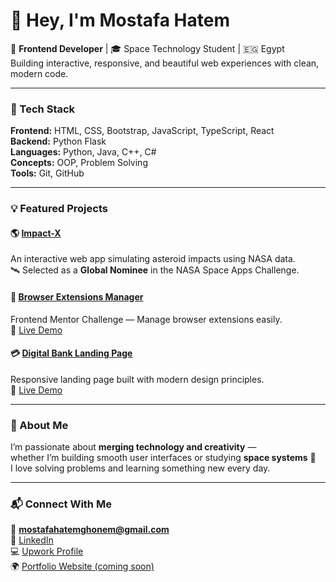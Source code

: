 # 👋 Hey, I'm Mostafa Hatem

🚀 **Frontend Developer** | 🎓 Space Technology Student | 🇪🇬 Egypt  
Building interactive, responsive, and beautiful web experiences with clean, modern code.

---

### 🧰 Tech Stack
**Frontend:** HTML, CSS, Bootstrap, JavaScript, TypeScript, React  
**Backend:** Python Flask  
**Languages:** Python, Java, C++, C#  
**Concepts:** OOP, Problem Solving  
**Tools:** Git, GitHub  

---

### 💡 Featured Projects

#### 🌎 [Impact-X](https://github.com/MostafaHatemGhonem/Impact-X)
An interactive web app simulating asteroid impacts using NASA data.  
🛰 Selected as a **Global Nominee** in the NASA Space Apps Challenge.

#### 🧩 [Browser Extensions Manager](https://github.com/MostafaHatemGhonem/browser-extensionsmanager)
Frontend Mentor Challenge — Manage browser extensions easily.  
🔗 [Live Demo](https://MostafaHatemGhonem.github.io/browser-extensionsmanager)

#### 💳 [Digital Bank Landing Page](https://github.com/MostafaHatemGhonem/landing-page)
Responsive landing page built with modern design principles.  
🔗 [Live Demo](https://MostafaHatemGhonem.github.io/landing-page)

---

### 🧠 About Me
I’m passionate about **merging technology and creativity** —  
whether I’m building smooth user interfaces or studying **space systems** 🚀  
I love solving problems and learning something new every day.

---

### 📬 Connect With Me
📧 **mostafahatemghonem@gmail.com**  
🔗 [LinkedIn](https://www.linkedin.com/in/mostafa-hatem-7b87b432a)  
💻 [Upwork Profile](#)  
🌍 [Portfolio Website (coming soon)](#)
